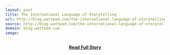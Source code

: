 ```yaml
---
layout: post
title: The International Language of Storytelling
url: http://blog.wattpad.com/the-international-language-of-storytelling/
source: http://blog.wattpad.com/the-international-language-of-storytelling/
domain: blog.wattpad.com
image: 
---
```


<p></p>
<center><p><a href="http://blog.wattpad.com/the-international-language-of-storytelling/" style='padding:25px; font-sze:18px; font-weight: bold;'>Read Full Story</a></p></center>
